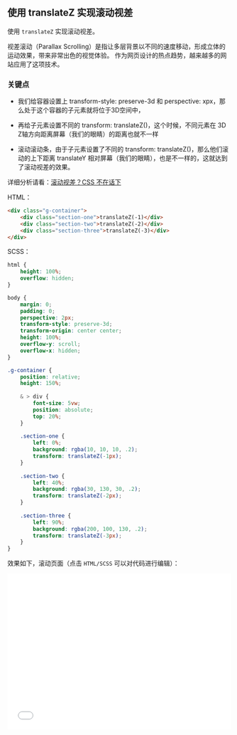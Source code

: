 ## 使用 translateZ 实现滚动视差

使用 `translateZ` 实现滚动视差。

视差滚动（Parallax Scrolling）是指让多层背景以不同的速度移动，形成立体的运动效果，带来非常出色的视觉体验。 作为网页设计的热点趋势，越来越多的网站应用了这项技术。

### 关键点

+ 我们给容器设置上 transform-style: preserve-3d 和 perspective: xpx，那么处于这个容器的子元素就将位于3D空间中，

+ 再给子元素设置不同的 transform: translateZ()，这个时候，不同元素在 3D Z轴方向距离屏幕（我们的眼睛）的距离也就不一样

+ 滚动滚动条，由于子元素设置了不同的 transform: translateZ()，那么他们滚动的上下距离 translateY 相对屏幕（我们的眼睛），也是不一样的，这就达到了滚动视差的效果。

详细分析请看：[滚动视差？CSS 不在话下](https://www.cnblogs.com/coco1s/p/9453938.html)

HTML：

```html
<div class="g-container">
    <div class="section-one">translateZ(-1)</div>
    <div class="section-two">translateZ(-2)</div>
    <div class="section-three">translateZ(-3)</div>
</div>
```

SCSS：
```scss
html {
    height: 100%;
    overflow: hidden;
}

body {
    margin: 0;
    padding: 0;
    perspective: 2px;
    transform-style: preserve-3d;
    transform-origin: center center;
    height: 100%;
    overflow-y: scroll;
    overflow-x: hidden;
}

.g-container {
    position: relative;
    height: 150%;
    
    & > div {
        font-size: 5vw;  
        position: absolute;
        top: 20%;
    }
    
    .section-one {
        left: 0%;
        background: rgba(10, 10, 10, .2);
        transform: translateZ(-1px);
    }
    
    .section-two {
        left: 40%;
        background: rgba(30, 130, 30, .2);
        transform: translateZ(-2px);
    }
    
    .section-three {
        left: 90%;
        background: rgba(200, 100, 130, .2);
        transform: translateZ(-3px);
    }
}
```

效果如下，滚动页面（点击 `HTML/SCSS` 可以对代码进行编辑）：

<iframe height='350' scrolling='no' title='CSS 3D parallax' src='//codepen.io/Chokcoco/embed/EpOeRm/?height=265&theme-id=0&default-tab=result' frameborder='no' allowtransparency='true' allowfullscreen='true' style='width: 100%;'>See the Pen <a href='https://codepen.io/Chokcoco/pen/EpOeRm/'>CSS 3D parallax</a> by Chokcoco (<a href='https://codepen.io/Chokcoco'>@Chokcoco</a>) on <a href='https://codepen.io'>CodePen</a>.
</iframe>